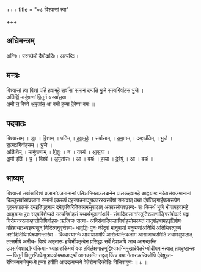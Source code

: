 +++
title = "०८ विश्वासां त्वा"

+++
## अधिमन्त्रम्
अग्निः। परुच्छेपो दैवोदासिः। अत्यष्टिः।

## मन्त्रः
विश्वा॑सां त्वा वि॒शां पतिं॑ हवामहे॒ सर्वा॑सां समा॒नं दम्प॑तिं भु॒जे स॒त्यगि॑र्वाहसं भु॒जे ।  
अति॑थिं॒ मानु॑षाणां पि॒तुर्न यस्या॑स॒या ।  
अ॒मी च॒ विश्वे॑ अ॒मृता॑स॒ आ वयो॑ ह॒व्या दे॒वेष्वा वयः॑ ॥

## पदपाठः
विश्वा॑साम् । त्वा॒ । वि॒शाम् । पति॑म् । ह॒वा॒म॒हे॒ । सर्वा॑साम् । स॒मा॒नम् । दम्ऽप॑तिम् । भु॒जे । स॒त्यऽगि॑र्वाहसम् । भु॒जे ।  
अति॑थिम् । मानु॑षाणाम् । पि॒तुः । न । यस्य॑ । आ॒स॒या ।  
अ॒मी इति॑ । च॒ । विश्वे॑ । अ॒मृता॑सः । आ । वयः॑ । ह॒व्या । दे॒वेषु॑ । आ । वयः॑ ॥

## भाष्यम्
विश्वासां सर्वासांविशां प्रजानांयजमानानां पतिंअभिमतफलदानेन पालकंहवामहे आह्वयामः नकेवलंयजमानानां किन्तुसर्वासांप्रजानां समानं एकरूपं दहनपचनाद्युपकारस्यसर्वेषां समत्वात् तथा दंपतिङ्गार्हपत्यरूपेण गृहस्यपालकं दमइतिगृहनाम दमेकृत्तिरितितन्नामसुपाठात् अकारलोपश्छान्द- सः किमर्थं भुजे भोगायहवामहे आह्वयामः पुरः सएवविशेष्यते सत्यगिर्वाहसं यथार्थभूतानांअवि- संवादिफलानांस्तुतिरूपाणाङ्गिरांवोढारं यद्वा गिरोमन्त्ररूपाव्हन्तीतिगिर्वाहसः ऋत्विजः सत्या- अविसंवादिफलागिर्वाहसोयस्यतं तादृशंहवामहइतिशेषः वहिहाधाञ्भ्यइत्यसुन् णिदित्यनुवृत्तेरुप- धावृद्धिः पुनः कीदृशं मानुषाणां मनुष्यणांअतिथिं अतिथिवत्पूज्यं दर्शादितिथिमपेक्ष्यागन्तारंवा - किंचास्याग्नेः आसयासमीपे आसेत्यन्तिकनाम आसाअम्बरमिति तन्नामसुपाठात् तत्समीपे अमीच- विश्वे अमृतासः हविर्भोक्तृत्वेन प्रसिद्धाः सर्वे देवाअपि आच आगच्छन्ति उपसर्गवशाद्योग्यक्रिया- ध्याहारःकिमर्थं वयः हविर्लक्षणान्नमुद्दिश्यअग्निमुखादेवेतरेभ्योदीयमानत्वात् तत्रदृष्टान्तः— पितुर्न पितुरन्तिकेपुत्रादयोयथान्नाद्यर्थं आगच्छन्ति तद्वत् किंच वयः नेतारऋत्विजोपि देवेषुइत- रेष्विज्यमानेषुमध्ये ह्व्या हवींषि आददत्यग्नये वेतेरौणादिकोडिः विचिवागुणः ॥ ८ ॥